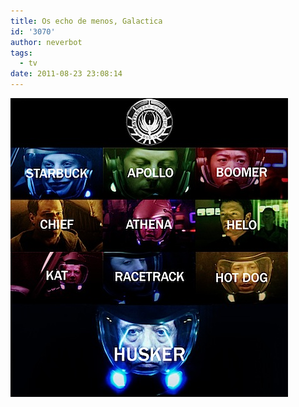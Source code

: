 ```yaml
---
title: Os echo de menos, Galactica
id: '3070'
author: neverbot
tags:
  - tv
date: 2011-08-23 23:08:14
---
```


![galactica.jpeg](./os-echo-de-menos-galactica/galactica.jpg)
